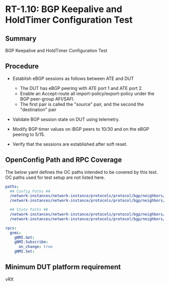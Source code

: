 # RT-1.10: BGP Keepalive and HoldTimer Configuration Test

## Summary

BGP Keepalive and HoldTimer Configuration Test

## Procedure

*   Establish eBGP sessions as follows between ATE and DUT
    * The DUT has eBGP peering with ATE port 1 and ATE port 2.
    * Enable an Accept-route all import-policy/export-policy under the BGP peer-group AFI/SAFI.
    * The first pair is called the "source" pair, and the second the "destination" pair

*  Validate BGP session state on DUT using telemetry.
*  Modify BGP timer values on iBGP peers to 10/30 and on the eBGP peering to 5/15.
*  Verify that the sessions are established after soft reset.


## OpenConfig Path and RPC Coverage

The below yaml defines the OC paths intended to be covered by this test.  OC paths used for test setup are not listed here.

```yaml
paths:
  ## Config Paths ##
  /network-instances/network-instance/protocols/protocol/bgp/neighbors/neighbor/timers/config/keepalive-interval:
  /network-instances/network-instance/protocols/protocol/bgp/neighbors/neighbor/timers/config/hold-time:

  ## State Paths ##
  /network-instances/network-instance/protocols/protocol/bgp/neighbors/neighbor/timers/state/keepalive-interval:
  /network-instances/network-instance/protocols/protocol/bgp/neighbors/neighbor/timers/state/hold-time:

rpcs:
  gnmi:
    gNMI.Get:
    gNMI.Subscribe:
      on_change: true
    gNMI.Set:
```
   
## Minimum DUT platform requirement

vRX
